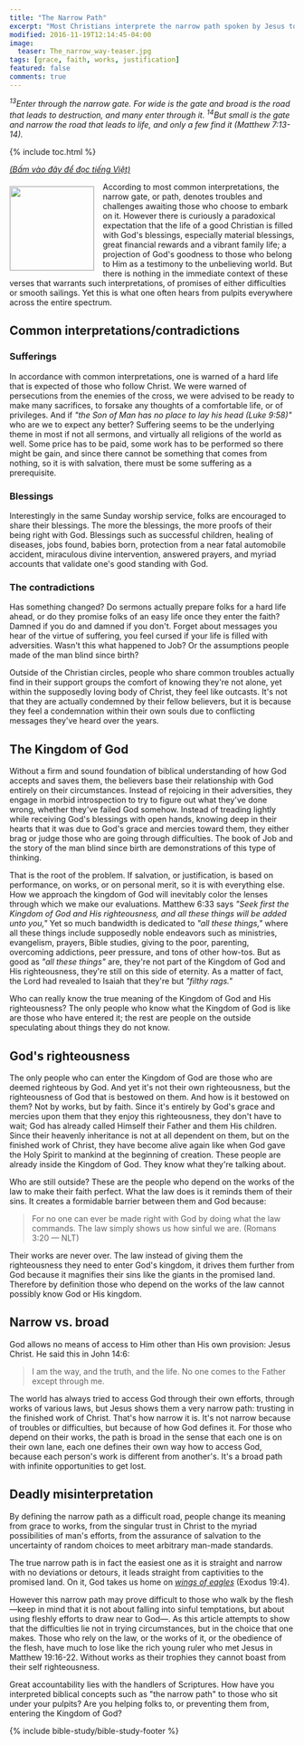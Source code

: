 ```yaml
---
title: "The Narrow Path"
excerpt: "Most Christians interprete the narrow path spoken by Jesus to be the path which requires self sacrifices, the renouncing of personal possessions or pleasure, as opposed to the wide path which suggests a life of ease and worldly pursuit. No, it does not mean that at all."
modified: 2016-11-19T12:14:45-04:00
image: 
  teaser: The_narrow_way-teaser.jpg
tags: [grace, faith, works, justification]
featured: false
comments: true
---
```


<em><sup>13</sup>Enter through the narrow gate. For wide is the gate and broad is the road that leads to destruction, and many enter through it. <sup>14</sup>But small is the gate and narrow the road that leads to life, and only a few find it (Matthew 7:13-14).</em>

{% include toc.html %}

<a href="{{ site.url }}{% post_url 2016-12-20-Duong-Hep %}"><em>(Bấm vào đây để đọc tiếng Việt)</em></a>

<img alt src="{{ site.url }}/assets/images/The_narrow_way-teaser.jpg" style="border: 1px solid #cccccc; margin: 7px 15px 0px 0px; max-width: 100%; height: 148px; padding: 0px; float: left;">
According to most common interpretations, the narrow gate, or path, denotes troubles and challenges awaiting those who choose to embark on it. However there is curiously a paradoxical expectation that the life of a good Christian is filled with God's blessings, especially material blessings, great financial rewards and a vibrant family life; a projection of God's goodness to those who belong to Him as a testimony to the unbelieving world. But there is nothing in the immediate context of these verses that warrants such interpretations, of promises of either difficulties or smooth sailings. Yet this is what one often hears from pulpits everywhere across the entire spectrum.

## Common interpretations/contradictions

### Sufferings

In accordance with common interpretations, one is warned of a hard life that is expected of those who follow Christ. We were warned of persecutions from the enemies of the cross, we were advised to be ready to make many sacrifices, to forsake any thoughts of a comfortable life, or of privileges. And if <em>"the Son of Man has no place to lay his head (Luke 9:58)"</em> who are we to expect any better? Suffering seems to be the underlying theme in most if not all sermons, and virtually all religions of the world as well. Some price has to be paid, some work has to be performed so there might be gain, and since there cannot be something that comes from nothing, so it is with salvation, there must be some suffering as a prerequisite.

### Blessings

Interestingly in the same Sunday worship service, folks are encouraged to share their blessings. The more the blessings, the more proofs of their being right with God. Blessings such as successful children, healing of diseases, jobs found, babies born, protection from a near fatal automobile accident, miraculous divine intervention, answered prayers, and myriad accounts that validate one's good standing with God.

### The contradictions

Has something changed? Do sermons actually prepare folks for a hard life ahead, or do they promise folks of an easy life once they enter the faith? Damned if you do and damned if you don't. Forget about messages you hear of the virtue of suffering, you feel cursed if your life is filled with adversities. Wasn't this what happened to Job? Or the assumptions people made of the man blind since birth?

Outside of the Christian circles, people who share common troubles actually find in their support groups the comfort of knowing they're not alone, yet within the supposedly loving body of Christ, they feel like outcasts. It's not that they are actually condemned by their fellow believers, but it is because they feel a condemnation within their own souls due to conflicting messages they've heard over the years.

## The Kingdom of God

Without a firm and sound foundation of biblical understanding of how God accepts and saves them, the believers base their relationship with God entirely on their circumstances. Instead of rejoicing in their adversities, they engage in morbid introspection to try to figure out what they've done wrong, whether they've failed God somehow. Instead of treading lightly while receiving God's blessings with open hands, knowing deep in their hearts that it was due to God's grace and mercies toward them, they either brag or judge those who are going through difficulties. The book of Job and the story of the man blind since birth are demonstrations of this type of thinking.

That is the root of the problem. If salvation, or justification, is based on performance, on works, or on personal merit, so it is with everything else. How we approach the kingdom of God will inevitably color the lenses through which we make our evaluations. Matthew 6:33 says <em>"Seek first the Kingdom of God and His righteousness, and all these things will be added unto you,"</em> Yet so much bandwidth is dedicated to <em>"all these things,"</em> where all these things include supposedly noble endeavors such as ministries, evangelism, prayers, Bible studies, giving to the poor, parenting, overcoming addictions, peer pressure, and tons of other how-tos. But as good as <em>"all these things"</em> are, they're not part of the Kingdom of God and His righteousness, they're still on this side of eternity. As a matter of fact, the Lord had revealed to Isaiah that they're but <em>"filthy rags."</em>

Who can really know the true meaning of the Kingdom of God and His righteousness? The only people who know what the Kingdom of God is like are those who have entered it; the rest are people on the outside speculating about things they do not know.

## God's righteousness

The only people who can enter the Kingdom of God are those who are deemed righteous by God. And yet it's not their own righteousness, but the righteousness of God that is bestowed on them. And how is it bestowed on them? Not by works, but by faith. Since it's entirely by God's grace and mercies upon them that they enjoy this righteousness, they don't have to wait; God has already called Himself their Father and them His children. Since their heavenly inheritance is not at all dependent on them, but on the finished work of Christ, they have become alive again like when God gave the Holy Spirit to mankind at the beginning of creation. These people are already inside the Kingdom of God. They know what they're talking about.

Who are still outside? These are the people who depend on the works of the law to make their faith perfect. What the law does is it reminds them of their sins. It creates a formidable barrier between them and God because:

> For no one can ever be made right with God by doing what the law commands. The law simply shows us how sinful we are.
(Romans 3:20 &mdash; NLT)

Their works are never over. The law instead of giving them the righteousness they need to enter God's kingdom, it drives them further from God because it magnifies their sins like the giants in the promised land. Therefore by definition those who depend on the works of the law cannot possibly know God or His kingdom.

## Narrow vs. broad

God allows no means of access to Him other than His own provision: Jesus Christ. He said this in John 14:6:

> I am the way, and the truth, and the life. No one comes to the Father except through me.

The world has always tried to access God through their own efforts, through works of various laws, but Jesus shows them a very narrow path: trusting in the finished work of Christ. That's how narrow it is. It's not narrow because of troubles or difficulties, but because of how God defines it. For those who depend on their works, the path is broad in the sense that each one is on their own lane, each one defines their own way how to access God, because each person's work is different from another's. It's a broad path with infinite opportunities to get lost.

## Deadly misinterpretation

By defining the narrow path as a difficult road, people change its meaning from grace to works, from the singular trust in Christ to the myriad possibilities of man's efforts, from the assurance of salvation to the uncertainty of random choices to meet arbitrary man-made standards.

The true narrow path is in fact the easiest one as it is straight and narrow with no deviations or detours, it leads straight from captivities to the promised land. On it, God takes us home on <a href="{{ site.url }}{% post_url 2016-11-01-Exodus-19-04-25 %}"><em>wings of eagles</em></a> (Exodus 19:4).

However this narrow path may prove difficult to those who walk by the flesh&mdash;keep in mind that it is not about falling into sinful temptations, but about using fleshly efforts to draw near to God&mdash;. As this article attempts to show that the difficulties lie not in trying circumstances, but in the choice that one makes. Those who rely on the law, or the works of it, or the obedience of the flesh, have much to lose like the rich young ruler who met Jesus in Matthew 19:16-22. Without works as their trophies they cannot boast from their self righteousness.

Great accountability lies with the handlers of Scriptures. How have you interpreted biblical concepts such as "the narrow path" to those who sit under your pulpits? Are you helping folks to, or preventing them from, entering the Kingdom of God?

{% include bible-study/bible-study-footer %}
